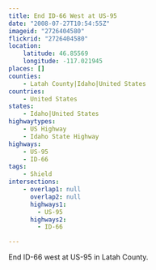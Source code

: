 ```yaml
---
title: End ID-66 West at US-95
date: "2008-07-27T10:54:55Z"
imageid: "2726404580"
flickrid: "2726404580"
location:
    latitude: 46.85569
    longitude: -117.021945
places: []
counties:
    - Latah County|Idaho|United States
countries:
    - United States
states:
    - Idaho|United States
highwaytypes:
    - US Highway
    - Idaho State Highway
highways:
    - US-95
    - ID-66
tags:
    - Shield
intersections:
    - overlap1: null
      overlap2: null
      highways1:
        - US-95
      highways2:
        - ID-66

---
```

End ID-66 west at US-95 in Latah County.